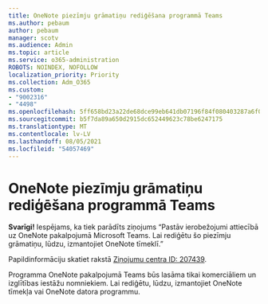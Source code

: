 ```yaml
---
title: OneNote piezīmju grāmatiņu rediģēšana programmā Teams
ms.author: pebaum
author: pebaum
manager: scotv
ms.audience: Admin
ms.topic: article
ms.service: o365-administration
ROBOTS: NOINDEX, NOFOLLOW
localization_priority: Priority
ms.collection: Adm_O365
ms.custom:
- "9002316"
- "4498"
ms.openlocfilehash: 5ff658bd23a22de68dce99eb641db07196f84f080403287a6f06b4d8ff69c7d9
ms.sourcegitcommit: b5f7da89a650d2915dc652449623c78be6247175
ms.translationtype: MT
ms.contentlocale: lv-LV
ms.lasthandoff: 08/05/2021
ms.locfileid: "54057469"
---
```

# <a name="editing-onenote-notebooks-in-teams"></a>OneNote piezīmju grāmatiņu rediģēšana programmā Teams

**Svarīgi!** Iespējams, ka tiek parādīts ziņojums “Pastāv ierobežojumi attiecībā uz OneNote pakalpojumā Microsoft Teams. Lai rediģētu šo piezīmju grāmatiņu, lūdzu, izmantojiet OneNote tīmeklī.”  

Papildinformāciju skatiet rakstā [Ziņojumu centra ID: 207439](https://admin.microsoft.com/Adminportal/Home?source=applauncher#MessageCenter?id=MC207439).

Programma OneNote pakalpojumā Teams būs lasāma tikai komerciāliem un izglītības iestāžu nomniekiem. Lai rediģētu, lūdzu, izmantojiet OneNote tīmekļa vai OneNote datora programmu.
